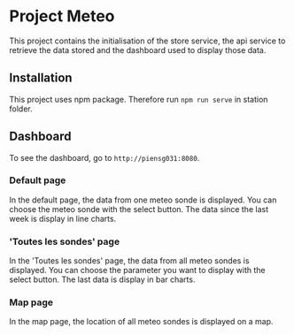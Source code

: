 # Project Meteo 

This project contains the initialisation of the store service, the api service to retrieve the data stored and the dashboard used to display those data.

## Installation

This project uses npm package. Therefore run `npm run serve` in station folder.

## Dashboard

To see the dashboard, go to `http://piensg031:8080`.

### Default page

In the default page, the data from one meteo sonde is displayed. You can choose the meteo sonde with the select button.
The data since the last week is display in line charts.

### 'Toutes les sondes' page

In the 'Toutes les sondes' page, the data from all meteo sondes is displayed. You can choose the parameter you want to display with the select button.
The last data is display in bar charts.

### Map page

In the map page, the location of all meteo sondes is displayed on a map.